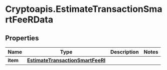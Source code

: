 # Cryptoapis.EstimateTransactionSmartFeeRData

## Properties

Name | Type | Description | Notes
------------ | ------------- | ------------- | -------------
**item** | [**EstimateTransactionSmartFeeRI**](EstimateTransactionSmartFeeRI.md) |  | 


